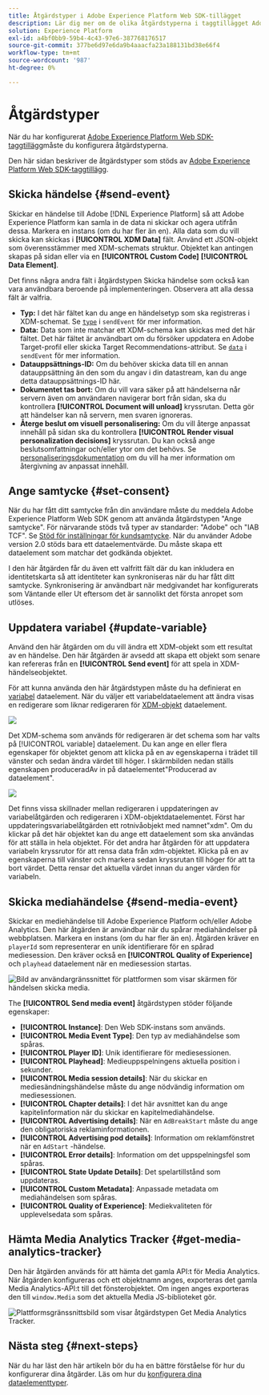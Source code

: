 ```yaml
---
title: Åtgärdstyper i Adobe Experience Platform Web SDK-tillägget
description: Lär dig mer om de olika åtgärdstyperna i taggtillägget Adobe Experience Platform Web SDK.
solution: Experience Platform
exl-id: a4bf0bb9-59b4-4c43-97e6-387768176517
source-git-commit: 377be6d97e6da9b4aaacfa23a188131bd38e66f4
workflow-type: tm+mt
source-wordcount: '987'
ht-degree: 0%

---
```



# Åtgärdstyper

När du har konfigurerat [Adobe Experience Platform Web SDK-taggtillägg](web-sdk-extension-configuration.md)måste du konfigurera åtgärdstyperna.

Den här sidan beskriver de åtgärdstyper som stöds av [Adobe Experience Platform Web SDK-taggtillägg](web-sdk-extension-configuration.md).

## Skicka händelse {#send-event}

Skickar en händelse till Adobe [!DNL Experience Platform] så att Adobe Experience Platform kan samla in de data ni skickar och agera utifrån dessa. Markera en instans (om du har fler än en). Alla data som du vill skicka kan skickas i **[!UICONTROL XDM Data]** fält. Använd ett JSON-objekt som överensstämmer med XDM-schemats struktur. Objektet kan antingen skapas på sidan eller via en **[!UICONTROL Custom Code]** **[!UICONTROL Data Element]**.

Det finns några andra fält i åtgärdstypen Skicka händelse som också kan vara användbara beroende på implementeringen. Observera att alla dessa fält är valfria.

- **Typ:** I det här fältet kan du ange en händelsetyp som ska registreras i XDM-schemat. Se [`type`](/help/web-sdk/commands/sendevent/type.md) i `sendEvent` för mer information.
- **Data:** Data som inte matchar ett XDM-schema kan skickas med det här fältet. Det här fältet är användbart om du försöker uppdatera en Adobe Target-profil eller skicka Target Recommendations-attribut. Se [`data`](/help/web-sdk/commands/sendevent/data.md) i `sendEvent` för mer information.<!--- **Merge ID:** If you would like to specify a merge ID for your event, you can do so in this field. Please note that the solutions downstream are not able to merge your event data at this time. -->
- **Datauppsättnings-ID:** Om du behöver skicka data till en annan datauppsättning än den som du angav i din datastream, kan du ange detta datauppsättnings-ID här.
- **Dokumentet tas bort:** Om du vill vara säker på att händelserna når servern även om användaren navigerar bort från sidan, ska du kontrollera **[!UICONTROL Document will unload]** kryssrutan. Detta gör att händelser kan nå servern, men svaren ignoreras.
- **Återge beslut om visuell personalisering:** Om du vill återge anpassat innehåll på sidan ska du kontrollera **[!UICONTROL Render visual personalization decisions]** kryssrutan. Du kan också ange beslutsomfattningar och/eller ytor om det behövs. Se [personaliseringsdokumentation](/help/web-sdk/personalization/rendering-personalization-content.md#automatically-rendering-content) om du vill ha mer information om återgivning av anpassat innehåll.

## Ange samtycke {#set-consent}

När du har fått ditt samtycke från din användare måste du meddela Adobe Experience Platform Web SDK genom att använda åtgärdstypen &quot;Ange samtycke&quot;. För närvarande stöds två typer av standarder: &quot;Adobe&quot; och &quot;IAB TCF&quot;. Se [Stöd för inställningar för kundsamtycke](/help/web-sdk/consent/supporting-consent.md). När du använder Adobe version 2.0 stöds bara ett dataelementvärde. Du måste skapa ett dataelement som matchar det godkända objektet.

I den här åtgärden får du även ett valfritt fält där du kan inkludera en identitetskarta så att identiteter kan synkroniseras när du har fått ditt samtycke. Synkronisering är användbart när medgivandet har konfigurerats som Väntande eller Ut eftersom det är sannolikt det första anropet som utlöses.

## Uppdatera variabel {#update-variable}

Använd den här åtgärden om du vill ändra ett XDM-objekt som ett resultat av en händelse. Den här åtgärden är avsedd att skapa ett objekt som senare kan refereras från en **[!UICONTROL Send event]** för att spela in XDM-händelseobjektet.

För att kunna använda den här åtgärdstypen måste du ha definierat en [variabel](data-element-types.md#variable) dataelement. När du väljer ett variabeldataelement att ändra visas en redigerare som liknar redigeraren för [XDM-objekt](data-element-types.md#xdm-object) dataelement.

![](assets/update-variable.png)

Det XDM-schema som används för redigeraren är det schema som har valts på [!UICONTROL variable] dataelement. Du kan ange en eller flera egenskaper för objektet genom att klicka på en av egenskaperna i trädet till vänster och sedan ändra värdet till höger. I skärmbilden nedan ställs egenskapen produceradAv in på dataelementet&quot;Producerad av dataelement&quot;.

![](assets/update-variable-set-property.png)

Det finns vissa skillnader mellan redigeraren i uppdateringen av variabelåtgärden och redigeraren i XDM-objektdataelementet. Först har uppdateringsvariabelåtgärden ett rotnivåobjekt med namnet&quot;xdm&quot;. Om du klickar på det här objektet kan du ange ett dataelement som ska användas för att ställa in hela objektet. För det andra har åtgärden för att uppdatera variabeln kryssrutor för att rensa data från xdm-objektet. Klicka på en av egenskaperna till vänster och markera sedan kryssrutan till höger för att ta bort värdet. Detta rensar det aktuella värdet innan du anger värden för variabeln.

## Skicka mediahändelse {#send-media-event}

Skickar en mediehändelse till Adobe Experience Platform och/eller Adobe Analytics. Den här åtgärden är användbar när du spårar mediahändelser på webbplatsen. Markera en instans (om du har fler än en). Åtgärden kräver en `playerId` som representerar en unik identifierare för en spårad mediesession. Den kräver också en **[!UICONTROL Quality of Experience]** och `playhead` dataelement när en mediesession startas.

![Bild av användargränssnittet för plattformen som visar skärmen för händelsen skicka media.](assets/send-media-event.png)

The **[!UICONTROL Send media event]** åtgärdstypen stöder följande egenskaper:

- **[!UICONTROL Instance]**: Den Web SDK-instans som används.
- **[!UICONTROL Media Event Type]**: Den typ av mediahändelse som spåras.
- **[!UICONTROL Player ID]**: Unik identifierare för mediesessionen.
- **[!UICONTROL Playhead]**: Medieuppspelningens aktuella position i sekunder.
- **[!UICONTROL Media session details]**: När du skickar en mediesändningshändelse måste du ange nödvändig information om mediesessionen.
- **[!UICONTROL Chapter details]**: I det här avsnittet kan du ange kapitelinformation när du skickar en kapitelmediahändelse.
- **[!UICONTROL Advertising details]**: När en `AdBreakStart` måste du ange den obligatoriska reklaminformationen.
- **[!UICONTROL Advertising pod details]**: Information om reklamfönstret när en `AdStart` -händelse.
- **[!UICONTROL Error details]**: Information om det uppspelningsfel som spåras.
- **[!UICONTROL State Update Details]**: Det spelartillstånd som uppdateras.
- **[!UICONTROL Custom Metadata]**: Anpassade metadata om mediahändelsen som spåras.
- **[!UICONTROL Quality of Experience]**: Mediekvaliteten för upplevelsedata som spåras.

## Hämta Media Analytics Tracker {#get-media-analytics-tracker}

Den här åtgärden används för att hämta det gamla API:t för Media Analytics. När åtgärden konfigureras och ett objektnamn anges, exporteras det gamla Media Analytics-API:t till det fönsterobjektet. Om ingen anges exporteras den till `window.Media` som det aktuella Media JS-biblioteket gör.

![Plattformsgränssnittsbild som visar åtgärdstypen Get Media Analytics Tracker.](assets/get-media-analytics-tracker.png)

## Nästa steg {#next-steps}

När du har läst den här artikeln bör du ha en bättre förståelse för hur du konfigurerar dina åtgärder. Läs om hur du [konfigurera dina dataelementtyper](data-element-types.md).
